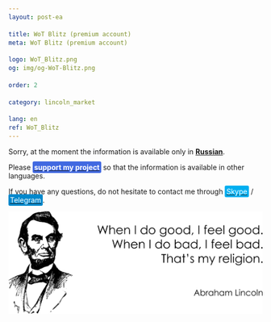 ```yaml
---
layout: post-ea

title: WoT Blitz (premium account)
meta: WoT Blitz (premium account)

logo: WoT_Blitz.png
og: img/og-WoT-Blitz.png

order: 2

category: lincoln_market

lang: en
ref: WoT_Blitz
---
```


Sorry, at the moment the information is available only in **<a href="https://lincolnvirus.com/projects/ru/lincoln_market/wot_blitz.html" target="_blank">Russian</a>**.

Please **<a href="https://www.paypal.com/cgi-bin/webscr?cmd=_s-xclick&hosted_button_id=T3KLFW2TE8SJC&source=url" target="_blank"><span style="background-color:#4169E1; color:white; padding:3px; border-radius: 3px">support&nbsp;my&nbsp;project</span></a>** so that the information is available in other languages.

If you have any questions, do not hesitate to contact me through <a href="skype:chutkoy89?call" target="_blank"><span style="background-color:#00aff0; color:white; padding:3px; border-radius: 3px">Skype</span></a> / <a href="https://t.me/chutkoy" target="_blank"><span style="background-color:#0088cc; color:white; padding:3px; border-radius: 3px">Telegram</span></a>.

<a data-fancybox="gallery" href="/img/programming/Lincoln.png"><img src="/img/programming/Lincoln.png" alt=""></a>
